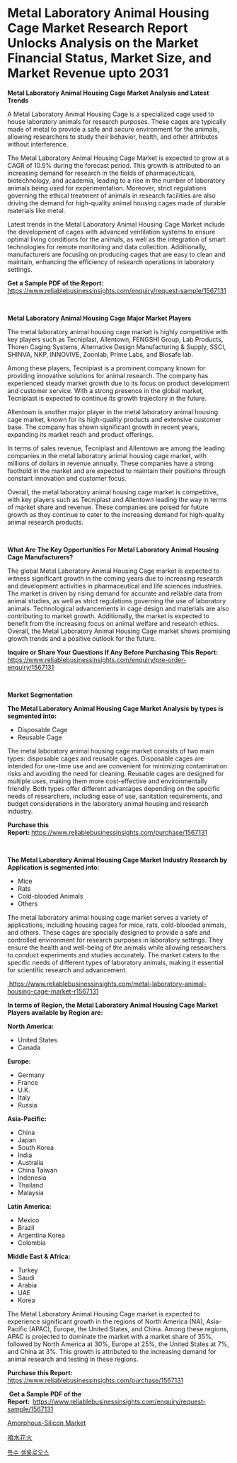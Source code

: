 <p><h1>Metal Laboratory Animal Housing Cage Market Research Report Unlocks Analysis on the Market Financial Status, Market Size, and Market Revenue upto 2031</h1></p><p><strong>Metal Laboratory Animal Housing Cage Market Analysis and Latest Trends</strong></p>
<p><p>A Metal Laboratory Animal Housing Cage is a specialized cage used to house laboratory animals for research purposes. These cages are typically made of metal to provide a safe and secure environment for the animals, allowing researchers to study their behavior, health, and other attributes without interference.</p><p>The Metal Laboratory Animal Housing Cage Market is expected to grow at a CAGR of 10.5% during the forecast period. This growth is attributed to an increasing demand for research in the fields of pharmaceuticals, biotechnology, and academia, leading to a rise in the number of laboratory animals being used for experimentation. Moreover, strict regulations governing the ethical treatment of animals in research facilities are also driving the demand for high-quality animal housing cages made of durable materials like metal.</p><p>Latest trends in the Metal Laboratory Animal Housing Cage Market include the development of cages with advanced ventilation systems to ensure optimal living conditions for the animals, as well as the integration of smart technologies for remote monitoring and data collection. Additionally, manufacturers are focusing on producing cages that are easy to clean and maintain, enhancing the efficiency of research operations in laboratory settings.</p></p>
<p><strong>Get a Sample PDF of the Report:&nbsp;</strong> <a href="https://www.reliablebusinessinsights.com/enquiry/request-sample/1567131">https://www.reliablebusinessinsights.com/enquiry/request-sample/1567131</a></p>
<p>&nbsp;</p>
<p><strong>Metal Laboratory Animal Housing Cage Major Market Players</strong></p>
<p><p>The metal laboratory animal housing cage market is highly competitive with key players such as Tecniplast, Allentown, FENGSHI Group, Lab Products, Thoren Caging Systems, Alternative Design Manufacturing & Supply, SSCI, SHINVA, NKP, INNOVIVE, Zoonlab, Prime Labs, and Biosafe lab.</p><p>Among these players, Tecniplast is a prominent company known for providing innovative solutions for animal research. The company has experienced steady market growth due to its focus on product development and customer service. With a strong presence in the global market, Tecniplast is expected to continue its growth trajectory in the future.</p><p>Allentown is another major player in the metal laboratory animal housing cage market, known for its high-quality products and extensive customer base. The company has shown significant growth in recent years, expanding its market reach and product offerings.</p><p>In terms of sales revenue, Tecniplast and Allentown are among the leading companies in the metal laboratory animal housing cage market, with millions of dollars in revenue annually. These companies have a strong foothold in the market and are expected to maintain their positions through constant innovation and customer focus.</p><p>Overall, the metal laboratory animal housing cage market is competitive, with key players such as Tecniplast and Allentown leading the way in terms of market share and revenue. These companies are poised for future growth as they continue to cater to the increasing demand for high-quality animal research products.</p></p>
<p>&nbsp;</p>
<p><strong>What Are The Key Opportunities For Metal Laboratory Animal Housing Cage Manufacturers?</strong></p>
<p><p>The global Metal Laboratory Animal Housing Cage market is expected to witness significant growth in the coming years due to increasing research and development activities in pharmaceutical and life sciences industries. The market is driven by rising demand for accurate and reliable data from animal studies, as well as strict regulations governing the use of laboratory animals. Technological advancements in cage design and materials are also contributing to market growth. Additionally, the market is expected to benefit from the increasing focus on animal welfare and research ethics. Overall, the Metal Laboratory Animal Housing Cage market shows promising growth trends and a positive outlook for the future.</p></p>
<p><strong>Inquire or Share Your Questions If Any Before Purchasing This Report:</strong> <a href="https://www.reliablebusinessinsights.com/enquiry/pre-order-enquiry/1567131">https://www.reliablebusinessinsights.com/enquiry/pre-order-enquiry/1567131</a></p>
<p>&nbsp;</p>
<p><strong>Market Segmentation</strong></p>
<p><strong>The Metal Laboratory Animal Housing Cage Market Analysis by types is segmented into:</strong></p>
<p><ul><li>Disposable Cage</li><li>Reusable Cage</li></ul></p>
<p><p>The metal laboratory animal housing cage market consists of two main types: disposable cages and reusable cages. Disposable cages are intended for one-time use and are convenient for minimizing contamination risks and avoiding the need for cleaning. Reusable cages are designed for multiple uses, making them more cost-effective and environmentally friendly. Both types offer different advantages depending on the specific needs of researchers, including ease of use, sanitation requirements, and budget considerations in the laboratory animal housing and research industry.</p></p>
<p><strong>Purchase this Report:&nbsp;</strong><a href="https://www.reliablebusinessinsights.com/purchase/1567131">https://www.reliablebusinessinsights.com/purchase/1567131</a></p>
<p>&nbsp;</p>
<p><strong>The Metal Laboratory Animal Housing Cage Market Industry Research by Application is segmented into:</strong></p>
<p><ul><li>Mice</li><li>Rats</li><li>Cold-blooded Animals</li><li>Others</li></ul></p>
<p><p>The metal laboratory animal housing cage market serves a variety of applications, including housing cages for mice, rats, cold-blooded animals, and others. These cages are specially designed to provide a safe and controlled environment for research purposes in laboratory settings. They ensure the health and well-being of the animals while allowing researchers to conduct experiments and studies accurately. The market caters to the specific needs of different types of laboratory animals, making it essential for scientific research and advancement.</p></p>
<p><a href="https://www.reliablebusinessinsights.com/metal-laboratory-animal-housing-cage-market-r1567131">&nbsp;https://www.reliablebusinessinsights.com/metal-laboratory-animal-housing-cage-market-r1567131</a></p>
<p><strong>In terms of Region, the Metal Laboratory Animal Housing Cage Market Players available by Region are:</strong></p>
<p>
    <p> <strong> North America: </strong>
        <ul>
            <li>United States</li>
            <li>Canada</li>
        </ul>
        </p> 
    <p> <strong> Europe: </strong>
        <ul>
            <li>Germany</li>
            <li>France</li>
            <li>U.K.</li>
            <li>Italy</li>
            <li>Russia</li>
        </ul>
        </p> 
    <p> <strong> Asia-Pacific: </strong>
        <ul>
            <li>China</li>
            <li>Japan</li>
            <li>South Korea</li>
            <li>India</li>
            <li>Australia</li>
            <li>China Taiwan</li>
            <li>Indonesia</li>
            <li>Thailand</li>
            <li>Malaysia</li>
        </ul>
        </p> 
    <p> <strong> Latin America: </strong>
        <ul>
            <li>Mexico</li>
            <li>Brazil</li>
            <li>Argentina Korea</li>
            <li>Colombia</li>
        </ul>
        </p> 
    <p> <strong> Middle East & Africa: </strong>
        <ul>
            <li>Turkey</li>
            <li>Saudi</li>
            <li>Arabia</li>
            <li>UAE</li>
            <li>Korea</li>
        </ul>
    </p>
    </p>
<p><p>The Metal Laboratory Animal Housing Cage market is expected to experience significant growth in the regions of North America (NA), Asia-Pacific (APAC), Europe, the United States, and China. Among these regions, APAC is projected to dominate the market with a market share of 35%, followed by North America at 30%, Europe at 25%, the United States at 7%, and China at 3%. This growth is attributed to the increasing demand for animal research and testing in these regions.</p></p>
<p><strong>Purchase this Report: </strong><a href="https://www.reliablebusinessinsights.com/purchase/1567131">https://www.reliablebusinessinsights.com/purchase/1567131</a></p>
<p>&nbsp;<strong>Get a Sample PDF of the Report:&nbsp;&nbsp;</strong><a href="https://www.reliablebusinessinsights.com/enquiry/request-sample/1567131">https://www.reliablebusinessinsights.com/enquiry/request-sample/1567131</a></p>
<p><strong></strong></p>
<p><p><a href="https://github.com/SheilaBruen2023/Market-Research-Report-List-1/blob/main/amorphous-silicon-market.md">Amorphous-Silicon Market</a></p><p><a href="https://github.com/KenyonJohns/Market-Research-Report-List-1/blob/main/434623891896.md">噴水花火</a></p><p><a href="https://medium.com/@jordanilliamson678678_12326/2024%EB%85%84%EB%B6%80%ED%84%B0-2031%EB%85%84%EA%B9%8C%EC%A7%80-%EA%B8%B0%EA%B0%84-%EB%8F%99%EC%95%88-%ED%8A%B9%EC%88%98-%EC%84%AC%EC%9C%A0%EC%86%8C-%EC%8B%9C%EC%9E%A5-%EB%B6%84%EC%84%9D%EA%B3%BC-%EA%B7%9C%EB%AA%A8-%EC%98%88%EC%B8%A1-929dc216be6b">특수 셀룰로오스</a></p></p>
